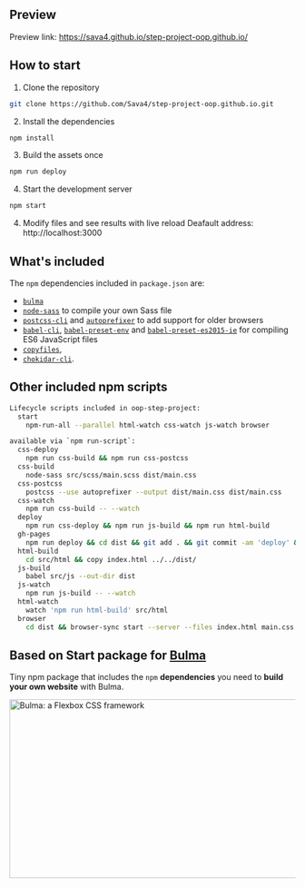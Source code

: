 ## Preview

Preview link: https://sava4.github.io/step-project-oop.github.io/ 

## How to start

1. Clone the repository
```sh
git clone https://github.com/Sava4/step-project-oop.github.io.git
```
2. Install the dependencies
```sh
npm install
```
3. Build the assets once
```sh
npm run deploy
```
4. Start the development server
```sh
npm start
```
4. Modify files and see results with live reload
Deafault address: http://localhost:3000

## What's included

The `npm` dependencies included in `package.json` are:

* <code>[bulma](https://github.com/jgthms/bulma)</code>
* <code>[node-sass](https://github.com/sass/node-sass)</code> to compile your own Sass file
* <code>[postcss-cli](https://github.com/postcss/postcss-cli)</code> and <code>[autoprefixer](https://github.com/postcss/autoprefixer)</code> to add support for older browsers
* <code>[babel-cli](https://babeljs.io/docs/usage/cli/)</code>, <code>[babel-preset-env](https://github.com/babel/babel-preset-env)</code> and <code>[babel-preset-es2015-ie](https://github.com/jmcriffey/babel-preset-es2015-ie)</code> for compiling ES6 JavaScript files
* <code>[copyfiles](https://www.npmjs.com/package/copyfiles)</code>,
* <code>[chokidar-cli](https://github.com/kimmobrunfeldt/chokidar-cli)</code>.

## Other included npm scripts 

```sh
Lifecycle scripts included in oop-step-project:
  start
    npm-run-all --parallel html-watch css-watch js-watch browser

available via `npm run-script`:
  css-deploy
    npm run css-build && npm run css-postcss
  css-build
    node-sass src/scss/main.scss dist/main.css
  css-postcss
    postcss --use autoprefixer --output dist/main.css dist/main.css
  css-watch
    npm run css-build -- --watch
  deploy
    npm run css-deploy && npm run js-build && npm run html-build
  gh-pages
    npm run deploy && cd dist && git add . && git commit -am 'deploy' && git push origin gh-pages
  html-build
    cd src/html && copy index.html ../../dist/
  js-build
    babel src/js --out-dir dist
  js-watch
    npm run js-build -- --watch
  html-watch
    watch 'npm run html-build' src/html
  browser
    cd dist && browser-sync start --server --files index.html main.css main.js
```

## Based on Start package for [Bulma](http://bulma.io)

Tiny npm package that includes the `npm` **dependencies** you need to **build your own website** with Bulma.

<a href="http://bulma.io"><img src="https://raw.githubusercontent.com/jgthms/bulma-start/master/bulma-start.png" alt="Bulma: a Flexbox CSS framework" style="max-width:100%;" width="600" height="315"></a>
